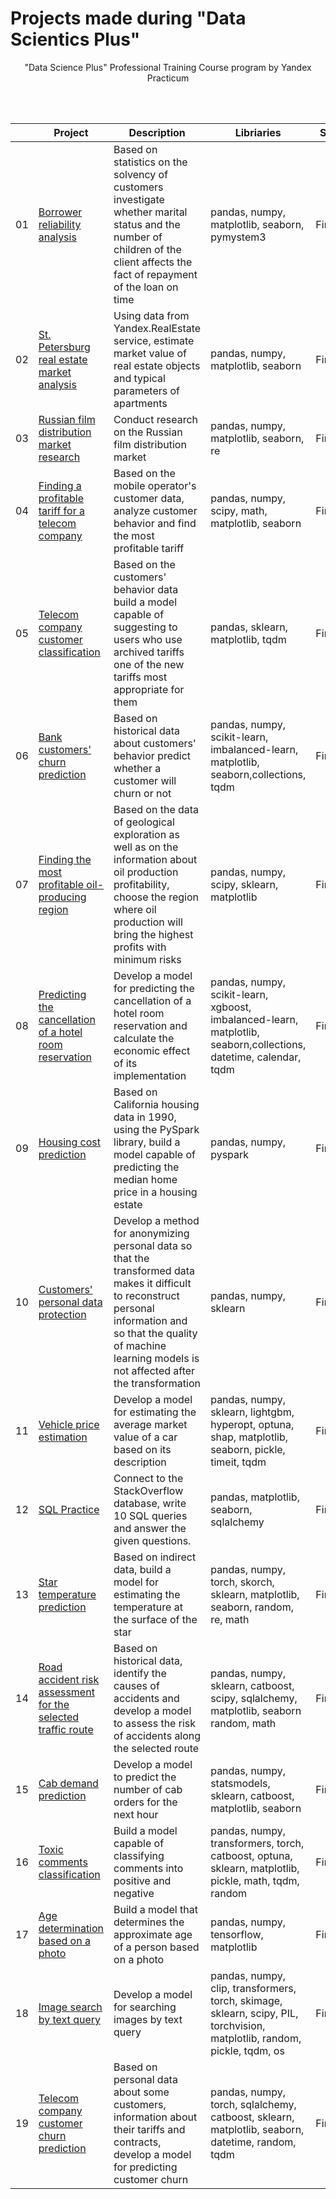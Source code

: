 # Projects made during "Data Scientics Plus"

<p align=center>
"Data Science Plus" Professional Training Course program by Yandex Practicum <br><br>
</p>
<br>


|     | Project                                    | Description | Libriaries | Status |
| --- | ------------------------------------------ | ----------- | ---------- | ------ |
| 01 | [Borrower reliability analysis](https://ya.ru) | Based on statistics on the solvency of customers investigate whether marital status and the number of children of the client affects the fact of repayment of the loan on time | pandas, numpy, matplotlib, seaborn, pymystem3 | Finished |
| 02 | [St. Petersburg real estate market analysis](https://ya.ru) | Using data from Yandex.RealEstate service, estimate market value of real estate objects and typical parameters of apartments | pandas, numpy, matplotlib, seaborn | Finished |
| 03 | [Russian film distribution market research](https://ya.ru)  | Conduct research on the Russian film distribution market | pandas, numpy, matplotlib, seaborn, re  |Finished |
| 04 | [Finding a profitable tariff for a telecom company](https://ya.ru)  | Based on the mobile operator's customer data, analyze customer behavior and find the most profitable tariff | pandas, numpy, scipy, math, matplotlib, seaborn |  Finished |
| 05 | [Telecom company customer classification](https://ya.ru) | Based on the customers' behavior data build a model capable of suggesting to users who use archived tariffs one of the new tariffs most appropriate for them | pandas, sklearn, matplotlib, tqdm |  Finished |
| 06 | [Bank customers' churn prediction](https://ya.ru) | Based on historical data about customers' behavior predict whether a customer will churn or not | pandas, numpy, scikit-learn, imbalanced-learn, matplotlib, seaborn,collections, tqdm |  Finished |
| 07 | [Finding the most profitable oil-producing region](https://ya.ru) | Based on the data of geological exploration as well as on the information about oil production profitability, choose the region where oil production will bring the highest profits with minimum risks |  pandas, numpy, scipy, sklearn, matplotlib|  Finished |
| 08 | [Predicting the cancellation of a hotel room reservation](https://ya.ru) | Develop a model for predicting the cancellation of a hotel room reservation and calculate the economic effect of its implementation | pandas, numpy, scikit-learn, xgboost, imbalanced-learn, matplotlib, seaborn,collections, datetime, calendar, tqdm |  Finished |
| 09 | [Housing cost prediction](https://ya.ru) | Based on California housing data in 1990, using the PySpark library, build a model capable of predicting the median home price in a housing estate | pandas, numpy, pyspark |  Finished |
| 10 | [Customers' personal data protection](https://ya.ru) | Develop a method for anonymizing personal data so that the transformed data makes it difficult to reconstruct personal information and so that the quality of machine learning models is not affected after the transformation |  pandas, numpy, sklearn |  Finished |
| 11 | [Vehicle price estimation](https://ya.ru) | Develop a model for estimating the average market value of a car based on its description | pandas, numpy, sklearn, lightgbm, hyperopt, optuna, shap, matplotlib, seaborn, pickle, timeit, tqdm |  Finished |
| 12 | [SQL Practice](https://ya.ru) | Connect to the StackOverflow database, write 10 SQL queries and answer the given questions. |  pandas, matplotlib, seaborn, sqlalchemy |  Finished |
| 13 | [Star temperature prediction](https://ya.ru) | Based on indirect data, build a model for estimating the temperature at the surface of the star | pandas, numpy, torch, skorch, sklearn, matplotlib, seaborn, random, re, math |  Finished |
| 14 | [Road accident risk assessment for the selected traffic route](https://ya.ru) | Based on historical data, identify the causes of accidents and develop a model to assess the risk of accidents along the selected route | pandas, numpy, sklearn, catboost, scipy, sqlalchemy, matplotlib, seaborn random, math |  Finished |
| 15 | [Cab demand prediction](https://ya.ru) | Develop a model to predict the number of cab orders for the next hour | pandas, numpy, statsmodels, sklearn, catboost, matplotlib, seaborn |  Finished |
| 16 | [Toxic comments classification](https://ya.ru) | Build a model capable of classifying comments into positive and negative |  pandas, numpy, transformers, torch, catboost, optuna, sklearn, matplotlib, pickle, math, tqdm, random |  Finished |
| 17 | [Age determination based on a photo](https://ya.ru) | Build a model that determines the approximate age of a person based on a photo | pandas, numpy, tensorflow, matplotlib |  Finished |
| 18 | [Image search by text query](https://ya.ru) | Develop a model for searching images by text query | pandas, numpy, clip, transformers, torch, skimage, sklearn, scipy, PIL, torchvision, matplotlib, random, pickle, tqdm, os |  Finished |
| 19 | [Telecom company customer churn prediction](https://ya.ru) | Based on personal data about some customers, information about their tariffs and contracts, develop a model for predicting customer churn | pandas, numpy, torch, sqlalchemy,  catboost, sklearn, matplotlib, seaborn, datetime, random, tqdm |  Finished |
